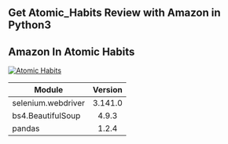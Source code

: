 ## Get Atomic_Habits Review with Amazon in Python3

Amazon In Atomic Habits
-----------------------

[![Atomic Habits](https://images-na.ssl-images-amazon.com/images/I/51vSbWpF+dS._SY344_BO1,204,203,200_.jpg)](https://www.amazon.com/-/en/dp/0735211299/ref=zg_bsar_books_25?_encoding=UTF8&psc=1&refRID=1X9BZNKK2N0PXM5H2MS2)

| Module | Version |
|---|:---:|
|selenium.webdriver|3.141.0|
|bs4.BeautifulSoup| 4.9.3|
|pandas|1.2.4|


